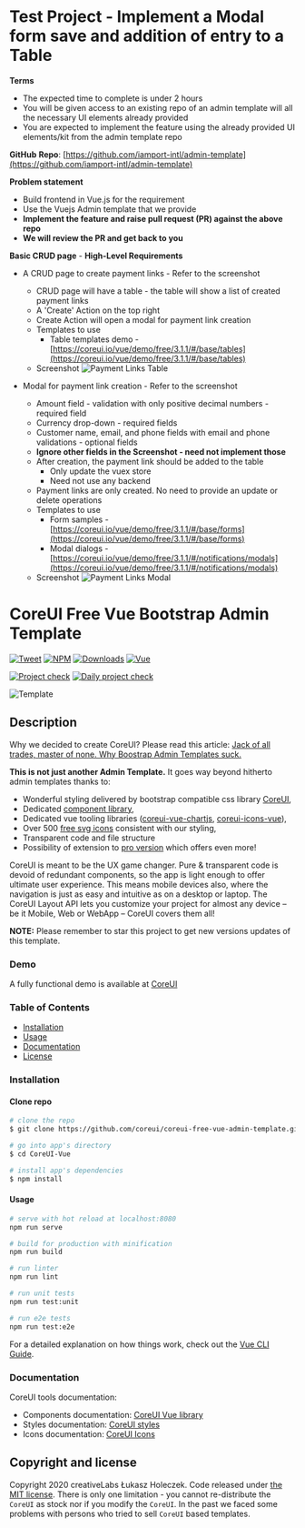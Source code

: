 # Test Project - Implement a Modal form save and addition of entry to a Table

**Terms**

- The expected time to complete is under 2 hours
- You will be given access to an existing repo of an admin template will all the necessary UI elements already provided
- You are expected to implement the feature using the already provided UI elements/kit from the admin template repo

**GitHub** **Repo**: [https://github.com/iamport-intl/admin-template](https://github.com/iamport-intl/admin-template)

**Problem statement**

- Build frontend in Vue.js for the requirement
- Use the Vuejs Admin template that we provide
- **Implement the feature and raise pull request (PR) against the above repo**
- **We will review the PR and get back to you**

**Basic CRUD page** - **High-Level Requirements**

- A CRUD page to create payment links - Refer to the screenshot
    - CRUD page will have a table - the table will show a list of created payment links
    - A 'Create' Action on the top right
    - Create Action will open a modal for payment link creation
    - Templates to use
        - Table templates demo - [https://coreui.io/vue/demo/free/3.1.1/#/base/tables](https://coreui.io/vue/demo/free/3.1.1/#/base/tables)
    - Screenshot
        ![Payment Links Table](https://chaipay-test-project-files.s3.ap-southeast-1.amazonaws.com/test-project-payment-links-table.png)

- Modal for payment link creation - Refer to the screenshot
    - Amount field - validation with only positive decimal numbers - required field
    - Currency drop-down - required fields
    - Customer name, email, and phone fields with email and phone validations - optional fields
    - **Ignore other fields in the Screenshot - need not implement those**
    - After creation, the payment link should be added to the table
        - Only update the vuex store
        - Need not use any backend
    - Payment links are only created. No need to provide an update or delete operations
    - Templates to use
        - Form samples - [https://coreui.io/vue/demo/free/3.1.1/#/base/forms](https://coreui.io/vue/demo/free/3.1.1/#/base/forms)
        - Modal dialogs - [https://coreui.io/vue/demo/free/3.1.1/#/notifications/modals](https://coreui.io/vue/demo/free/3.1.1/#/notifications/modals)
    - Screenshot
        ![Payment Links Modal](https://chaipay-test-project-files.s3.ap-southeast-1.amazonaws.com/test-project-payment-links-modal.png)



# CoreUI Free Vue Bootstrap Admin Template

[![Tweet](https://img.shields.io/twitter/url/http/shields.io.svg?style=social)](https://twitter.com/intent/tweet?text=CoreUI%20-%20Free%20Vue%20Admin%20Template%20&url=http://coreui.io/vue/&hashtags=bootstrap,admin,template,dashboard,panel,free,angular,react,vue)
[![NPM][npm-coreui-vue-badge-latest]][npm-coreui-vue]
[![Downloads](https://img.shields.io/npm/dm/@coreui/vue.svg?style=flat-square)][coreui]
[![Vue](https://img.shields.io/badge/Vue-^2.6.11-brightgreen.svg?style=flat-square)][coreui]

[![Project check](https://github.com/coreui/coreui-free-vue-admin-template/actions/workflows/project-check.yml/badge.svg)](https://github.com/coreui/coreui-free-vue-admin-template/actions/workflows/project-check.yml)
[![Daily project check](https://github.com/coreui/coreui-free-vue-admin-template/actions/workflows/daily-project-check.yml/badge.svg)](https://github.com/coreui/coreui-free-vue-admin-template/actions/workflows/daily-project-check.yml)

[npm-coreui-vue]: https://www.npmjs.com/package/@coreui/vue
[npm-coreui-vue-badge-latest]: https://img.shields.io/npm/v/@coreui/vue/latest?style=flat-square&color=brightgreen  
[coreui]: https://coreui.io/vue

![Template](https://coreui.io/images/github/vue-free-template-3.gif)

## Description

Why we decided to create CoreUI? Please read this article: [Jack of all trades, master of none. Why Boostrap Admin Templates suck.](https://medium.com/@lukaszholeczek/jack-of-all-trades-master-of-none-5ea53ef8a1f#.7eqx1bcd8)

**This is not just another Admin Template.** It goes way beyond hitherto admin templates thanks to:

- Wonderful styling delivered by bootstrap compatible css library [CoreUI](https://coreui.io/docs/3.0-beta/),
- Dedicated [component library](https://coreui.io/vue/docs/),
- Dedicated vue tooling libraries ([coreui-vue-chartjs](https://coreui.io/vue/docs/components/charts), [coreui-icons-vue](https://github.com/coreui/coreui-icons-vue)),
- Over 500 [free svg icons](https://coreui.io/icons) consistent with our styling,
- Transparent code and file structure
- Possibility of extension to [pro version](https://coreui.io/vue) which offers even more!

CoreUI is meant to be the UX game changer. Pure & transparent code is devoid of redundant components, so the app is light enough to offer ultimate user experience. This means mobile devices also, where the navigation is just as easy and intuitive as on a desktop or laptop. The CoreUI Layout API lets you customize your project for almost any device – be it Mobile, Web or WebApp – CoreUI covers them all!

**NOTE:** Please remember to star this project to get new versions updates of this template.

### Demo

A fully functional demo is available at [CoreUI](http://coreui.io/vue/)

### Table of Contents

- [Installation](#installation)
- [Usage](#usage)
- [Documentation](#documentation)
- [License](#copyright-and-license)

### Installation

#### Clone repo

``` bash
# clone the repo
$ git clone https://github.com/coreui/coreui-free-vue-admin-template.git CoreUI-Vue

# go into app's directory
$ cd CoreUI-Vue

# install app's dependencies
$ npm install
```

#### Usage

``` bash
# serve with hot reload at localhost:8080
npm run serve

# build for production with minification
npm run build

# run linter
npm run lint

# run unit tests
npm run test:unit

# run e2e tests
npm run test:e2e

```

For a detailed explanation on how things work, check out the [Vue CLI Guide](https://cli.vuejs.org/guide/).

### Documentation

CoreUI tools documentation:

- Components documentation: [CoreUI Vue library](https://coreui.io/vue/docs)
- Styles documentation: [CoreUI styles](https://coreui.io/docs/3.0-beta/)
- Icons documentation: [CoreUI Icons](http://coreui.io/icons)



## Copyright and license

Copyright 2020 creativeLabs Łukasz Holeczek. Code released under [the MIT license](https://github.com/coreui/coreui-free-vue-admin-template/blob/master/LICENSE).
There is only one limitation - you cannot re-distribute the `CoreUI` as stock nor if you modify the `CoreUI`. In the past we faced some problems with persons who tried to sell `CoreUI` based templates.

